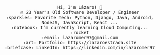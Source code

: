 
<!--
### Hi there 👋
**lazaromer97/lazaromer97** is a ✨ _special_ ✨ repository because its `README.md` (this file) appears on your GitHub profile.

Here are some ideas to get you started:

- 🔭 I’m currently working on ...
- 🌱 I’m currently learning ...
- 👯 I’m looking to collaborate on ...
- 🤔 I’m looking for help with ...
- 💬 Ask me about ...
- 📫 How to reach me: ...
- 😄 Pronouns: ...
- ⚡ Fun fact: ...
-->

<p align="center">
  <samp>
    Hi, I'm Lázaro! 👋 <br>
    🔥 23 Year's Old Software Developer / Engineer  <br>
    :sparkles: Favorite Tech: Python, Django, Java, Android, NodeJS, JavaScript, React ... <br>
    :notebook: I’m currently learning Cloud Computing... :rocket <br>
    :email:	lazaromer97@gmail.com <br>
    :art: Portfolio: https://lazaroestrada.site <br>
    :briefcase: LinkedIn: https://linkedin.com/in/lazaromer97 <br>
  </samp>
</p>
